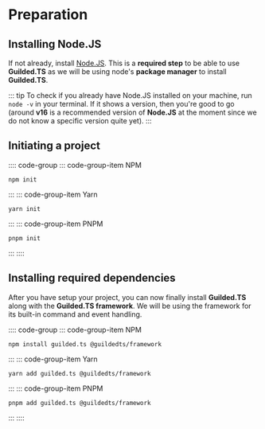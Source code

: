 # Preparation

## Installing Node.JS

If not already, install [Node.JS](https://nodejs.org). This is a **required step** to be able to use **Guilded.TS** as we will be using node's **package manager** to install **Guilded.TS**.

::: tip
To check if you already have Node.JS installed on your machine, run `node -v` in your terminal. If it shows a version, then you're good to go (around **v16** is a recommended version of **Node.JS** at the moment since we do not know a specific version quite yet).
:::

## Initiating a project

:::: code-group
::: code-group-item NPM
```sh:no-line-numbers
npm init
```
:::
::: code-group-item Yarn
```sh:no-line-numbers
yarn init
```
:::
::: code-group-item PNPM
```sh:no-line-numbers
pnpm init
```
:::
::::

## Installing required dependencies

After you have setup your project, you can now finally install **Guilded.TS** along with the **Guilded.TS framework**. We will be using the framework for its built-in command and event handling.

:::: code-group
::: code-group-item NPM
```sh:no-line-numbers
npm install guilded.ts @guildedts/framework
```
:::
::: code-group-item Yarn
```sh:no-line-numbers
yarn add guilded.ts @guildedts/framework
```
:::
::: code-group-item PNPM
```sh:no-line-numbers
pnpm add guilded.ts @guildedts/framework
```
:::
::::
